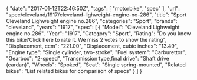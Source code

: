 {
    "date": "2017-01-12T22:46:50Z",
    "tags": [
        "motorbike",
        "spec"
    ],
    "url": "spec\/cleveland\/1917\/cleveland-lighweight-engine-no-286",
    "title": "Sport Cleveland Lighweight engine no.286",
    "categories": "Sport",
    "brands": "cleveland",
    "years": "1917",
    "spec": [
        {
            "Model": "Cleveland Lighweight engine no.286",
            "Year": "1917",
            "Category": "Sport",
            "Rating": "Do you know this bike?Click here to rate it. We miss 2 votes to show the rating",
            "Displacement, ccm": "221.00",
            "Displacement, cubic inches": "13.49",
            "Engine type": "Single cylinder, two-stroke",
            "Fuel system": "Carburettor",
            "Gearbox": "2-speed",
            "Transmission type,final drive": "Shaft drive (cardan)",
            "Wheels": "Spoked",
            "Seat": "Single spring-mounted",
            "Related bikes": "List related bikes for comparison of specs"
        }
    ]
}
